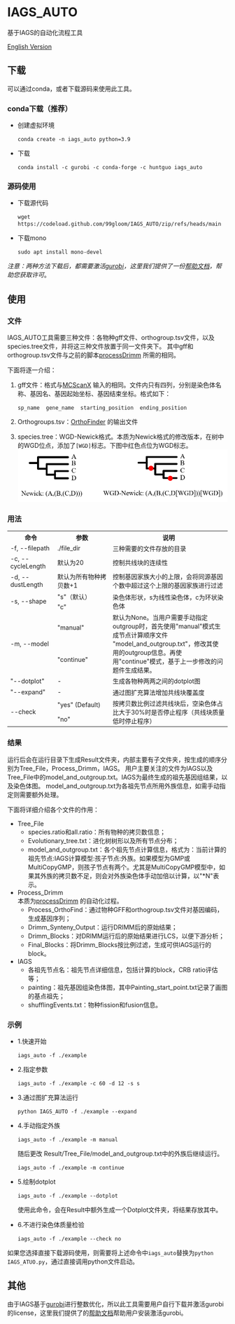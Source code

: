 # IAGS_AUTO
基于IAGS的自动化流程工具

[English Version](../../README.md)

## 下载

可以通过conda，或者下载源码来使用此工具。

### conda下载（推荐）

+ 创建虚拟环境
   ```shell
   conda create -n iags_auto python=3.9
   ```
+ 下载
   ```shell
   conda install -c gurobi -c conda-forge -c huntguo iags_auto
   ```

### 源码使用

+ 下载源代码
   ```shell
   wget https://codeload.github.com/99gloom/IAGS_AUTO/zip/refs/heads/main
   ```
+ 下载mono
   ```shell
   sudo apt install mono-devel
   ```

*注意：两种方法下载后，都需要激活[gurobi](https://www.gurobi.com)，这里我们提供了一份[帮助文档](gurobi_ZH.md)，帮助您获取许可*。

## 使用

### 文件

IAGS_AUTO工具需要三种文件：各物种gff文件、orthogroup.tsv文件，以及species.tree文件，并将这三种文件放置于同一文件夹下。
其中gff和orthogroup.tsv文件与之前的脚本[processDrimm](https://github.com/99gloom/processDrimm) 所需的相同。

下面将逐一介绍：

1. gff文件：格式与[MCScanX](https://github.com/wyp1125/MCScanx) 输入的相同。文件内只有四列，分别是染色体名称、基因名、基因起始坐标、基因结束坐标。格式如下：  
    ```text
    sp_name  gene_name  starting_position  ending_position
    ```

2. Orthogroups.tsv：[OrthoFinder](https://github.com/davidemms/OrthoFinder) 的输出文件

3. species.tree：WGD-Newick格式。本质为Newick格式的修改版本，在树中的WGD位点，添加了`[WGD]`标志。下图中红色点位为WGD标志。  
  ![图中红色点位为WGD标志](img.png)

### 用法

<table>
<tr>
<th width="120">命令</th>
<th width="200">参数</th>
<th width="400">说明</th>
</tr>
<tr>
<td>-f, --filepath</td>
<td>./file_dir</td>
<td>三种需要的文件存放的目录</td>
</tr>
<tr>
<td>-c, --cycleLength</td>
<td>默认为20</td>
<td>控制共线块的连续性</td>
</tr>
<tr>
<td>-d, --dustLength</td>
<td>默认为所有物种拷贝数+1</td>
<td>控制基因家族大小的上限，会将同源基因个数中超过这个上限的基因家族进行过滤</td>
</tr>
<tr>
<td rowspan="2">-s, --shape</td>
<td>"s"（默认）</td>
<td rowspan="2">染色体形状，s为线性染色体，c为环状染色体</td>
</tr>
<tr>
<td>"c"</td>
</tr>
<tr>
<td rowspan="2">-m, --model</td>
<td>"manual"</td>
<td rowspan="2">默认为None。当用户需要手动指定outgroup时，首先使用"manual"模式生成节点计算顺序文件 "model_and_outgroup.txt"，修改其使用的outgroup信息。再使用"continue"模式，基于上一步修改的问题件生成结果。</td>
</tr>
<tr>
<td>"continue"</td>
</tr>
<tr>
<td>"--dotplot"</td>
<td>-</td>
<td>生成各物种两两之间的dotplot图</td>
</tr>
<tr>
<td>"--expand"</td>
<td>-</td>
<td>通过图扩充算法增加共线块覆盖度</td>
</tr>
<tr>
<td rowspan="2">--check</td>
<td>"yes" (Default)</td>
<td rowspan="2">按拷贝数比例过滤共线块后，空染色体占比大于30%时是否停止程序（共线块质量低时停止程序）</td>
</tr>
<tr>
<td>"no"</td>
</tr>
</table>

### 结果

运行后会在运行目录下生成Result文件夹，内部主要有子文件夹，按生成的顺序分别为Tree_File，Process_Drimm，IAGS。
用户主要关注的文件为IAGS以及Tree_File中的model_and_outgroup.txt。IAGS为最终生成的祖先基因组结果，以及染色体图。
model_and_outgroup.txt为各祖先节点所用外族信息，如需手动指定则需要额外处理。

下面将详细介绍各个文件的作用：
+ Tree_File
  + species.ratio和all.ratio：所有物种的拷贝数信息；
  + Evolutionary_tree.txt：进化树树形以及所有节点分布；
  + model_and_outgroup.txt：各个祖先节点计算信息，格式为：当前计算的祖先节点:IAGS计算模型:孩子节点:外族。如果模型为GMP或MultiCopyGMP，则孩子节点有两个。尤其是MultiCopyGMP模型中，如果其外族的拷贝数不足，则会对外族染色体手动加倍以计算，以"*N"表示。
+ Process_Drimm  
  本质为[processDrimm](https://github.com/99gloom/processDrimm) 的自动化过程。
  + Process_OrthoFind：通过物种GFF和orthogroup.tsv文件对基因编码，生成基因序列；
  + Drimm_Synteny_Output：运行DRIMM后的原始结果；
  + Drimm_Blocks：对DRIMM运行后的原始结果进行LCS，以便下游分析；
  + Final_Blocks：将Drimm_Blocks按比例过滤，生成可供IAGS运行的block。
+ IAGS
  + 各祖先节点名：祖先节点详细信息，包括计算的block，CRB ratio评估等；
  + painting：祖先基因组染色体图，其中Painting_start_point.txt记录了画图的基点祖先；
  + shufflingEvents.txt：物种fission和fusion信息。
  
### 示例

+ 1.快速开始
  ```shell
  iags_auto -f ./example
  ```

+ 2.指定参数
  ```shell
  iags_auto -f ./example -c 60 -d 12 -s s
  ```
+ 3.通过图扩充算法运行
  
  ```shell
  python IAGS_AUTO -f ./example --expand
  ```
  
+ 4.手动指定外族
  ```shell
  iags_auto -f ./example -m manual
  ```
  随后更改 Result/Tree_File/model_and_outgroup.txt中的外族后继续运行。
  ```shell
  iags_auto -f ./example -m continue
  ```
  
+ 5.绘制dotplot
  ```shell
  iags_auto -f ./example --dotplot
  ```
  使用此命令，会在Result中额外生成一个Dotplot文件夹，将结果存放其中。

+ 6.不进行染色体质量检验
  ```shell
  iags_auto -f ./example --check no
  ```

如果您选择直接下载源码使用，则需要将上述命令中`iags_auto`替换为`python IAGS_ATUO.py`，通过直接调用python文件启动。

## 其他

由于IAGS基于[gurobi](https://www.gurobi.com)进行整数优化，所以此工具需要用户自行下载并激活gurobi的license，这里我们提供了的[帮助文档](gurobi_ZH.md)帮助用户安装激活gurobi。












 